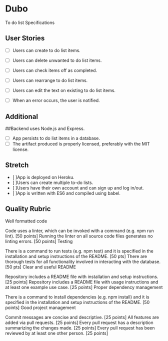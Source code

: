# Dubo
To do list 
Specifications

## User Stories

-[ ] Users can create to do list items.

-[ ] Users can delete unwanted to do list items.

-[ ] Users can check items off as completed.

-[ ] Users can rearrange to do list items.

-[ ] Users can edit the text on existing to do list items.

-[ ] When an error occurs, the user is notified.


## Additional

 ##Backend uses Node.js and Express.
 - [ ] App persists to do list items in a database.
 - [ ] The artifact produced is properly licensed, preferably with the MIT license.

## Stretch

- [ ]App is deployed on Heroku.
- [ ]Users can create multiple to-do lists.
- [ ]Users have their own account and can sign up and log in/out.
- [ ]App is written with ES6 and compiled using babel.

## Quality Rubric

Well formatted code

Code uses a linter, which can be invoked with a command (e.g. npm run lint). [50 points]
Running the linter on all source code files generates no linting errors. [50 points]
Testing

There is a command to run tests (e.g. npm test) and it is specified in the installation and setup instructions of the README. [50 pts]
There are thorough tests for all functionality involved in interacting with the database. [50 pts]
Clear and useful README

Repository includes a README file with installation and setup instructions. [25 points]
Repository includes a README file with usage instructions and at least one example use case. [25 points]
Proper dependency management

There is a command to install dependencies (e.g. npm install) and it is specified in the installation and setup instructions of the README. [50 points]
Good project management

Commit messages are concise and descriptive. [25 points]
All features are added via pull requests. [25 points]
Every pull request has a description summarizing the changes made. [25 points]
Every pull request has been reviewed by at least one other person. [25 points]
